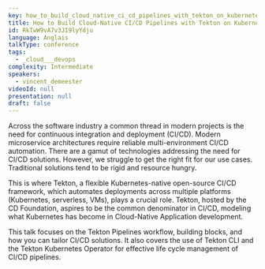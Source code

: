 ```yaml
---
key: how_to_build_cloud_native_ci_cd_pipelines_with_tekton_on_kubernetes
title: How to Build Cloud-Native CI/CD Pipelines with Tekton on Kubernetes
id: RkTwW9vA7v3JI9lyYdju
language: Anglais
talkType: conference
tags:
  - _cloud___devops
complexity: Intermediate
speakers:
  - vincent_demeester
videoId: null
presentation: null
draft: false
---
```

Across the software industry a common thread in modern projects is the need for continuous integration and deployment (CI/CD). Modern microservice architectures require reliable multi-environment CI/CD automation. There are a gamut of technologies addressing the need for CI/CD solutions. However, we struggle to get the right fit for our use cases. Traditional solutions tend to be rigid and resource hungry. 

This is where Tekton, a flexible Kubernetes-native open-source CI/CD framework, which automates deployments across multiple platforms (Kubernetes, serverless, VMs), plays a crucial role. Tekton, hosted by the CD Foundation, aspires to be the common denominator in CI/CD, modeling what Kubernetes has become in Cloud-Native Application development.

This talk focuses on the Tekton Pipelines workflow, building blocks, and how you can tailor CI/CD solutions. It also covers the use of Tekton CLI and the Tekton Kubernetes Operator for effective life cycle management of CI/CD pipelines.
